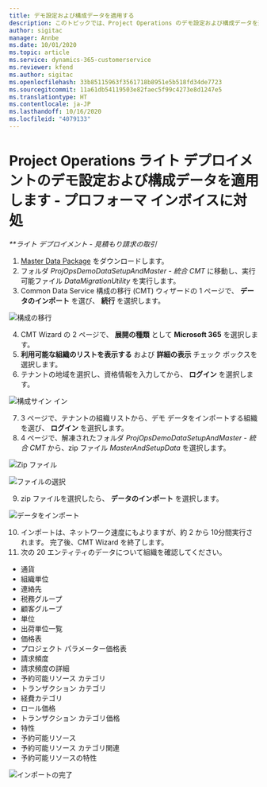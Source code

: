 ```yaml
---
title: デモ設定および構成データを適用する
description: このトピックでは、Project Operations のデモ設定および構成データを適用する方法に関する情報を提供します。
author: sigitac
manager: Annbe
ms.date: 10/01/2020
ms.topic: article
ms.service: dynamics-365-customerservice
ms.reviewer: kfend
ms.author: sigitac
ms.openlocfilehash: 33b85115963f3561718b8951e5b518fd34de7723
ms.sourcegitcommit: 11a61db54119503e82faec5f99c4273e8d1247e5
ms.translationtype: HT
ms.contentlocale: ja-JP
ms.lasthandoff: 10/16/2020
ms.locfileid: "4079133"
---
```

# <a name="apply-demo-setup-and-configuration-data-for-project-operations-lite-deployment---deal-to-proforma-invoicing"></a>Project Operations ライト デプロイメントのデモ設定および構成データを適用します - プロフォーマ インボイスに対処

_**ライト デプロイメント - 見積もり請求の取引_

1. [Master Data Package](https://download.microsoft.com/download/3/4/1/341bf279-a64f-4baa-af31-ce624859b518/ProjOpsSampleSetupData%20-%20CE%20only%20CMT.zip) をダウンロードします。 
2. フォルダ *ProjOpsDemoDataSetupAndMaster - 統合 CMT* に移動し、実行可能ファイル *DataMigrationUtility* を実行します。
3. Common Data Service 構成の移行 (CMT) ウィザードの 1 ページで、 **データのインポート** を選び、 **続行** を選択します。

![構成の移行](./media/1ConfigurationMigration.png)

4. CMT Wizard の 2 ページで、 **展開の種類** として **Microsoft 365** を選択します。
5. **利用可能な組織のリストを表示する** および **詳細の表示** チェック ボックスを選択します。
6. テナントの地域を選択し、資格情報を入力してから、 **ログイン** を選択します。

![構成サイン イン](./media/2ConfigurationSignin.png)

7. 3 ページで、テナントの組織リストから、デモ データをインポートする組織を選び、 **ログイン** を選択します。
8. 4 ページで、解凍されたフォルダ *ProjOpsDemoDataSetupAndMaster - 統合 CMT* から、zip ファイル *MasterAndSetupData* を選択します。

![Zip ファイル](./media/3ZipFile.png)

![ファイルの選択](./media/4SelectAFile.png)

9. zip ファイルを選択したら、 **データのインポート** を選択します。

![データをインポート](./media/5ImportData.png)

10. インポートは、ネットワーク速度にもよりますが、約 2 から 10分間実行されます。 完了後、CMT Wizard を終了します。 
11. 次の 20 エンティティのデータについて組織を確認してください。

- 通貨
- 組織単位
- 連絡先
- 税務グループ
- 顧客グループ
- 単位
- 出荷単位一覧 
- 価格表 
- プロジェクト パラメーター価格表
- 請求頻度
- 請求頻度の詳細
- 予約可能リソース カテゴリ
- トランザクション カテゴリ
- 経費カテゴリ
- ロール価格
- トランザクション カテゴリ価格
- 特性
- 予約可能リソース
- 予約可能リソース カテゴリ関連
- 予約可能リソースの特性

![インポートの完了](./media/6CompleteImport.png)
